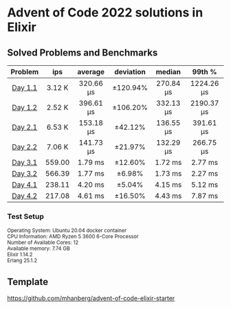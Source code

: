 # Advent of Code 2022 solutions in Elixir 


## Solved Problems and Benchmarks

**Problem**|**ips**|**average**|**deviation**|**median**|**99th %**
:-----:|:-----:|:-----:|:-----:|:-----:|:-----:
[Day 1.1](https://github.com/vaeng/advent-of-code/blob/main/2022/Elixir/lib/advent_of_code/day_01.ex)|3.12 K|320.66 μs|±120.94%|270.84 μs|1224.26 μs
[Day 1.2](https://github.com/vaeng/advent-of-code/blob/main/2022/Elixir/lib/advent_of_code/day_01.ex)|2.52 K|396.61 μs|±106.20%|332.13 μs|2190.37 μs
[Day 2.1](https://github.com/vaeng/advent-of-code/blob/main/2022/Elixir/lib/advent_of_code/day_02.ex)|6.53 K|153.18 μs|±42.12%|136.55 μs|391.61 μs
[Day 2.2](https://github.com/vaeng/advent-of-code/blob/main/2022/Elixir/lib/advent_of_code/day_02.ex)|7.06 K|141.73 μs|±21.97%|132.29 μs|266.75 μs
[Day 3.1](https://github.com/vaeng/advent-of-code/blob/main/2022/Elixir/lib/advent_of_code/day_03.ex)|559.00|1.79 ms|±12.60%|1.72 ms|2.77 ms
[Day 3.2](https://github.com/vaeng/advent-of-code/blob/main/2022/Elixir/lib/advent_of_code/day_03.ex)|566.39|1.77 ms|±6.98%|1.73 ms|2.27 ms
[Day 4.1](https://github.com/vaeng/advent-of-code/blob/main/2022/Elixir/lib/advent_of_code/day_04.ex)|238.11|4.20 ms|±5.04%|4.15 ms|5.12 ms
[Day 4.2](https://github.com/vaeng/advent-of-code/blob/main/2022/Elixir/lib/advent_of_code/day_04.ex)|217.08|4.61 ms|±16.50%|4.43 ms|7.87 ms

### Test Setup
<sup>Operating System: Ubuntu 20.04 docker container\
CPU Information: AMD Ryzen 5 3600 6-Core Processor\
Number of Available Cores: 12\
Available memory: 7.74 GB\
Elixir 1.14.2\
Erlang 25.1.2</sup>

## Template
https://github.com/mhanberg/advent-of-code-elixir-starter